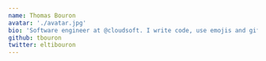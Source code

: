 ```yaml
---
name: Thomas Bouron
avatar: './avatar.jpg'
bio: 'Software engineer at @cloudsoft. I write code, use emojis and gifs probably too much. I also like Scottish beer, Haggis and funny cat memes'
github: tbouron
twitter: eltibouron
---
```

